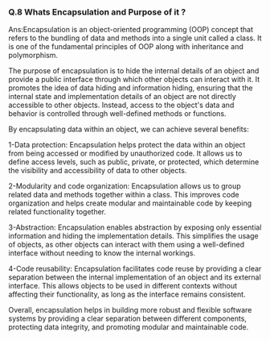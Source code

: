 ### Q.8 Whats Encapsulation and Purpose of it ?
Ans:Encapsulation is an object-oriented programming (OOP) concept that refers to the bundling of data and methods into a single unit called a class. It is one of the fundamental principles of OOP along with inheritance and polymorphism.

The purpose of encapsulation is to hide the internal details of an object and provide a public interface through which other objects can interact with it. It promotes the idea of data hiding and information hiding, ensuring that the internal state and implementation details of an object are not directly accessible to other objects. Instead, access to the object's data and behavior is controlled through well-defined methods or functions.

By encapsulating data within an object, we can achieve several benefits:

1-Data protection: Encapsulation helps protect the data within an object from being accessed or modified by unauthorized code. It allows us to define access levels, such as public, private, or protected, which determine the visibility and accessibility of data to other objects.

2-Modularity and code organization: Encapsulation allows us to group related data and methods together within a class. This improves code organization and helps create modular and maintainable code by keeping related functionality together.

3-Abstraction: Encapsulation enables abstraction by exposing only essential information and hiding the implementation details. This simplifies the usage of objects, as other objects can interact with them using a well-defined interface without needing to know the internal workings.

4-Code reusability: Encapsulation facilitates code reuse by providing a clear separation between the internal implementation of an object and its external interface. This allows objects to be used in different contexts without affecting their functionality, as long as the interface remains consistent.

Overall, encapsulation helps in building more robust and flexible software systems by providing a clear separation between different components, protecting data integrity, and promoting modular and maintainable code.






